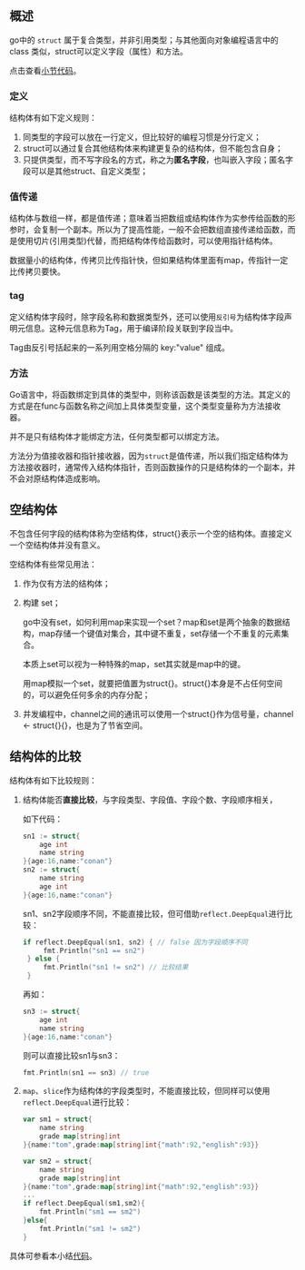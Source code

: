 ## 概述

go中的 `struct` 属于复合类型，并非引用类型；与其他面向对象编程语言中的 class 类似，struct可以定义字段（属性）和方法。

点击查看[小节代码](.\struct.go)。

### 定义

结构体有如下定义规则：

1. 同类型的字段可以放在一行定义，但比较好的编程习惯是分行定义；
2. struct可以通过复合其他结构体来构建更复杂的结构体，但不能包含自身；
3. 只提供类型，而不写字段名的方式，称之为**匿名字段**，也叫嵌入字段；匿名字段可以是其他struct、自定义类型；

### 值传递

结构体与数组一样，都是值传递；意味着当把数组或结构体作为实参传给函数的形参时，会复制一个副本。所以为了提高性能，一般不会把数组直接传递给函数，而是使用切片(引用类型)代替，而把结构体传给函数时，可以使用指针结构体。

数据量小的结构体，传拷贝比传指针快，但如果结构体里面有map，传指针一定比传拷贝要快。

### tag

定义结构体字段时，除字段名称和数据类型外，还可以使用`反引号`为结构体字段声明元信息。这种元信息称为Tag，用于编译阶段关联到字段当中。

Tag由反引号括起来的一系列用空格分隔的 key:"value" 组成。

### 方法

Go语言中，将函数绑定到具体的类型中，则称该函数是该类型的方法。其定义的方式是在func与函数名称之间加上具体类型变量，这个类型变量称为方法接收器。

并不是只有结构体才能绑定方法，任何类型都可以绑定方法。

方法分为值接收器和指针接收器，因为`struct`是值传递，所以我们指定结构体为方法接收器时，通常传入结构体指针，否则函数操作的只是结构体的一个副本，并不会对原结构体造成影响。

## 空结构体

不包含任何字段的结构体称为空结构体，struct{}表示一个空的结构体。直接定义一个空结构体并没有意义。

空结构体有些常见用法：

1. 作为仅有方法的结构体；

2. 构建 set；

   go中没有set，如何利用map来实现一个set？map和set是两个抽象的数据结构，map存储一个键值对集合，其中键不重复，set存储一个不重复的元素集合。

   本质上set可以视为一种特殊的map，set其实就是map中的键。

   用map模拟一个set，就要把值置为struct{}。struct{}本身是不占任何空间的，可以避免任何多余的内存分配；

3. 并发编程中，channel之间的通讯可以使用一个struct{}作为信号量，channel <- struct{}{}，也是为了节省空间。

## 结构体的比较

结构体有如下比较规则：

1. 结构体能否**直接比较**，与字段类型、字段值、字段个数、字段顺序相关，

   如下代码：

   ```go
   sn1 := struct{
       age int
       name string
   }{age:16,name:"conan"}
   sn2 := struct{
       name string
       age int
   }{age:16,name:"conan"}
   ```

   sn1、sn2字段顺序不同，不能直接比较，但可借助`reflect.DeepEqual`进行比较：

   ```go
   if reflect.DeepEqual(sn1, sn2) { // false 因为字段顺序不同
   		fmt.Println("sn1 == sn2")
   	} else {
   		fmt.Println("sn1 != sn2") // 比较结果
   	}
   ```

   再如：

   ```go
   sn3 := struct{
       age int
       name string
   }{age:16,name:"conan"}
   ```

   则可以直接比较sn1与sn3：

   ```go
   fmt.Println(sn1 == sn3) // true
   ```

2. `map`、`slice`作为结构体的字段类型时，不能直接比较，但同样可以使用`reflect.DeepEqual`进行比较：

   ```go
   var sm1 = struct{
       name string
       grade map[string]int
   }{name:"tom",grade:map[string]int{"math":92,"english":93}}
   
   var sm2 = struct{
       name string
       grade map[string]int
   }{name:"tom",grade:map[string]int{"math":92,"english":93}}
   ...
   if reflect.DeepEqual(sm1,sm2){
       fmt.Println("sm1 == sm2")
   }else{
       fmt.Println("sm1 != sm2")
   }
   ```

具体可参看本小结[代码](.\compare.go)。